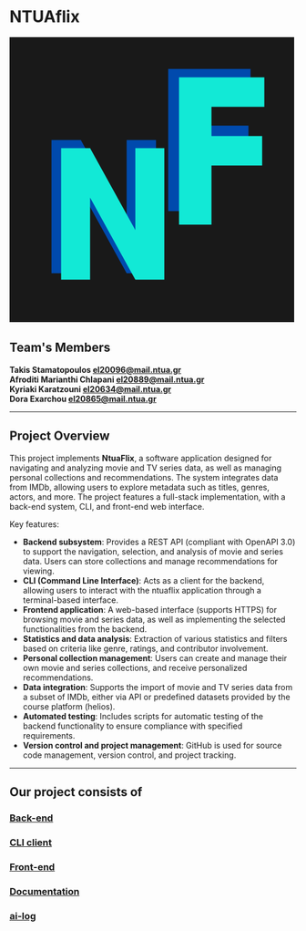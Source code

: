  # NTUAflix
 
![Logo](front-end/public/big_logo.png)

## Team's Members 

 **Takis Stamatopoulos [el20096@mail.ntua.gr](https://github.com/ntua-el20096)**  
 **Afroditi Marianthi Chlapani [el20889@mail.ntua.gr](https://github.com/ntua-el20889)**  
 **Kyriaki Karatzouni [el20634@mail.ntua.gr](https://github.com/ntua-el20634)**  
 **Dora Exarchou [el20865@mail.ntua.gr](https://github.com/ntua-el20865)**  

---

## Project Overview

This project implements **NtuaFlix**, a software application designed for navigating and analyzing movie and TV series data, as well as managing personal collections and recommendations. The system integrates data from IMDb, allowing users to explore metadata such as titles, genres, actors, and more. The project features a full-stack implementation, with a back-end system, CLI, and front-end web interface. 

Key features:
- **Backend subsystem**: Provides a REST API (compliant with OpenAPI 3.0) to support the navigation, selection, and analysis of movie and series data. Users can store collections and manage recommendations for viewing.
- **CLI (Command Line Interface)**: Acts as a client for the backend, allowing users to interact with the ntuaflix application through a terminal-based interface.
- **Frontend application**: A web-based interface (supports HTTPS) for browsing movie and series data, as well as implementing the selected functionalities from the backend.
- **Statistics and data analysis**: Extraction of various statistics and filters based on criteria like genre, ratings, and contributor involvement.
- **Personal collection management**: Users can create and manage their own movie and series collections, and receive personalized recommendations.
- **Data integration**: Supports the import of movie and TV series data from a subset of IMDb, either via API or predefined datasets provided by the course platform (helios).
- **Automated testing**: Includes scripts for automatic testing of the backend functionality to ensure compliance with specified requirements.
- **Version control and project management**: GitHub is used for source code management, version control, and project tracking.
---

## Our project consists of

### [Back-end](https://github.com/ntua-el20889/NtuaFlix/tree/main/back-end)
### [CLI client](https://github.com/ntua-el20889/NtuaFlix/tree/main/cli-client)
### [Front-end](https://github.com/ntua-el20889/NtuaFlix/tree/main/front-end)
### [Documentation](https://github.com/ntua-el20889/NtuaFlix/tree/main/documentation)
### [ai-log](https://github.com/ntua-el20889/NtuaFlix/tree/main/ai-log)
